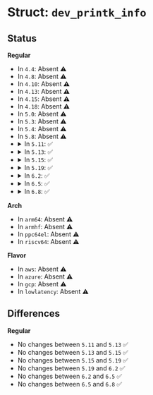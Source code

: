 # Struct: <code>dev_printk_info</code>

## Status
<b>Regular</b>
<ul>
<li>
In <code>4.4</code>: Absent ⚠️
</li>
<li>
In <code>4.8</code>: Absent ⚠️
</li>
<li>
In <code>4.10</code>: Absent ⚠️
</li>
<li>
In <code>4.13</code>: Absent ⚠️
</li>
<li>
In <code>4.15</code>: Absent ⚠️
</li>
<li>
In <code>4.18</code>: Absent ⚠️
</li>
<li>
In <code>5.0</code>: Absent ⚠️
</li>
<li>
In <code>5.3</code>: Absent ⚠️
</li>
<li>
In <code>5.4</code>: Absent ⚠️
</li>
<li>
In <code>5.8</code>: Absent ⚠️
</li>
<li>
<details>
<summary>In <code>5.11</code>: ✅</summary>

```c
struct dev_printk_info {
    char subsystem[16];
    char device[48];
};
```
</details>
</li>
<li>
<details>
<summary>In <code>5.13</code>: ✅</summary>

```c
struct dev_printk_info {
    char subsystem[16];
    char device[48];
};
```
</details>
</li>
<li>
<details>
<summary>In <code>5.15</code>: ✅</summary>

```c
struct dev_printk_info {
    char subsystem[16];
    char device[48];
};
```
</details>
</li>
<li>
<details>
<summary>In <code>5.19</code>: ✅</summary>

```c
struct dev_printk_info {
    char subsystem[16];
    char device[48];
};
```
</details>
</li>
<li>
<details>
<summary>In <code>6.2</code>: ✅</summary>

```c
struct dev_printk_info {
    char subsystem[16];
    char device[48];
};
```
</details>
</li>
<li>
<details>
<summary>In <code>6.5</code>: ✅</summary>

```c
struct dev_printk_info {
    char subsystem[16];
    char device[48];
};
```
</details>
</li>
<li>
<details>
<summary>In <code>6.8</code>: ✅</summary>

```c
struct dev_printk_info {
    char subsystem[16];
    char device[48];
};
```
</details>
</li>
</ul>
<b>Arch</b>
<ul>
<li>
In <code>arm64</code>: Absent ⚠️
</li>
<li>
In <code>armhf</code>: Absent ⚠️
</li>
<li>
In <code>ppc64el</code>: Absent ⚠️
</li>
<li>
In <code>riscv64</code>: Absent ⚠️
</li>
</ul>
<b>Flavor</b>
<ul>
<li>
In <code>aws</code>: Absent ⚠️
</li>
<li>
In <code>azure</code>: Absent ⚠️
</li>
<li>
In <code>gcp</code>: Absent ⚠️
</li>
<li>
In <code>lowlatency</code>: Absent ⚠️
</li>
</ul>

## Differences
<b>Regular</b>
<ul>
<li>
No changes between <code>5.11</code> and <code>5.13</code> ✅
</li>
<li>
No changes between <code>5.13</code> and <code>5.15</code> ✅
</li>
<li>
No changes between <code>5.15</code> and <code>5.19</code> ✅
</li>
<li>
No changes between <code>5.19</code> and <code>6.2</code> ✅
</li>
<li>
No changes between <code>6.2</code> and <code>6.5</code> ✅
</li>
<li>
No changes between <code>6.5</code> and <code>6.8</code> ✅
</li>
</ul>
